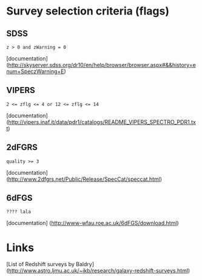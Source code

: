


Survey selection criteria (flags)
===

SDSS
---

    z > 0 and zWarning = 0

[documentation] (http://skyserver.sdss.org/dr10/en/help/browser/browser.aspx#&&history=enum+SpeczWarning+E)

VIPERS
---

    2 <= zflg <= 4 or 12 <= zflg <= 14

[documentation] (http://vipers.inaf.it/data/pdr1/catalogs/README_VIPERS_SPECTRO_PDR1.txt)

2dFGRS
---

    quality >= 3

[documentation] (http://www.2dfgrs.net/Public/Release/SpecCat/speccat.html)

6dFGS
---

    ???? lala

[documentation] (http://www-wfau.roe.ac.uk/6dFGS/download.html)

Links
===
[List of Redshift surveys by Baldry] (http://www.astro.ljmu.ac.uk/~ikb/research/galaxy-redshift-surveys.html)

